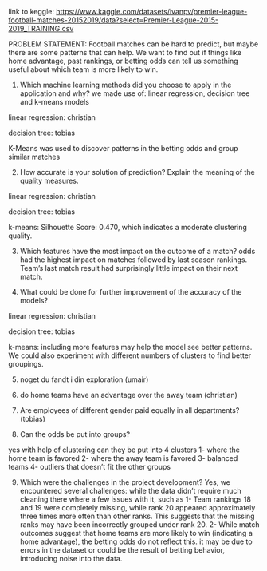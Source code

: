 link to keggle: https://www.kaggle.com/datasets/ivanpv/premier-league-football-matches-20152019/data?select=Premier-League-2015-2019_TRAINING.csv

PROBLEM STATEMENT:
Football matches can be hard to predict, but maybe there are some patterns that can help. We want to find out if things like home advantage, past rankings, or betting odds can tell us something useful about which team is more likely to win.


1. Which machine learning methods did you choose to apply in the application and why?
we made use of: linear regression, decision tree and k-means models

linear regression: christian

decision tree: tobias

K-Means was used to discover patterns in the betting odds and group similar matches


2. How accurate is your solution of prediction? Explain the meaning of the quality measures.

linear regression: christian

decision tree: tobias

k-means: Silhouette Score: 0.470, which indicates a moderate clustering quality.

3. Which features have the most impact on the outcome of a match?
odds had the highest impact on matches followed by last season rankings. 
Team’s last match result had surprisingly little impact on their next match. 

4. What could be done for further improvement of the accuracy of the models?

linear regression: christian

decision tree: tobias

k-means: including more features may help the model see better patterns.
We could also experiment with different numbers of clusters to find better groupings.

5. noget du fandt i din exploration (umair)


6. do home teams have an advantage over the away team (christian)


7. Are employees of different gender paid equally in all departments? (tobias)

8. Can the odds be put into groups?

yes with help of clustering can they be put into 4 clusters
1- where the home team is favored
2- where the away team is favored
3- balanced teams
4- outliers that doesn’t fit the other groups

9. Which were the challenges in the project development?
Yes, we encountered several challenges:
while the data didn’t require much cleaning there where a few issues with it, such as 
1-  Team rankings 18 and 19 were completely missing, while rank 20 appeared approximately three times more often than other ranks. This suggests that the missing ranks may have been incorrectly grouped under rank 20.
2-  While match outcomes suggest that home teams are more likely to win (indicating a home advantage), the betting odds do not reflect this. it may be due to errors in the dataset or could be the result of betting behavior, introducing noise into the data.

